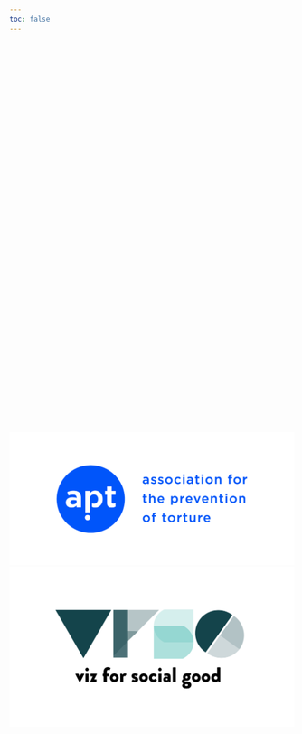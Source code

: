 ```yaml
---
toc: false
---
```


<div class="hero">
  <h3>Association for the Prevention of Torture (APT)</h3>
</div>
<img src="assets/images/APT_logo.jpg" alt="APT logo">
<img src="assets/images/VFSG_logo.svg" alt="VFSG logo">

<style>

.hero {
  display: flex;
  flex-direction: column;
  align-items: center;
  font-family: var(--sans-serif);
  margin: 4rem 0 8rem;
  text-wrap: balance;
  text-align: center;
}

.hero h3 {
  margin: 1rem 0;
  padding: 1rem 0;
  max-width: none;
  font-size: 14vw;
  font-weight: 900;
  line-height: 1;
  background: linear-gradient(30deg, var(--theme-foreground-focus), currentColor);
  -webkit-background-clip: text;
  -webkit-text-fill-color: transparent;
  background-clip: text;
}

@media (min-width: 640px) {
  .hero h3 {
    font-size: 90px;
  }
}

</style>
